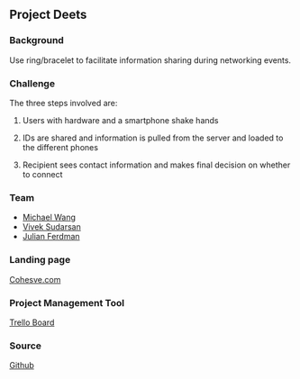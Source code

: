 Project Deets
---------

### Background

Use ring/bracelet to facilitate information sharing during networking events.

### Challenge

The three steps involved are:

1. Users with hardware and a smartphone shake hands

2. IDs are shared and information is pulled from the server and loaded to the different phones

3. Recipient sees contact information and makes final decision on whether to connect

### Team
* [Michael Wang](../people/michael-wang.md)
* [Vivek Sudarsan](../people/vivek-sudarsan.md)
* [Julian Ferdman](../people/julian-ferdman.md)

### Landing page
[Cohesve.com](http://cohesve.com)

### Project Management Tool
[Trello Board](https://trello.com/deets1)

### Source
[Github](https://github.com/mzw4/deets)

